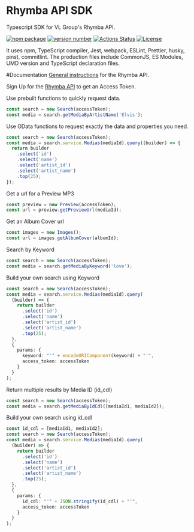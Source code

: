 # Rhymba API SDK

Typescript SDK for VL Group's Rhymba API.

[![npm package](https://img.shields.io/badge/npm%20i-@vlgroup/rhymba--typescript--sdk-brightgreen)](https://www.npmjs.com/package/@vlgroup/rhymba-typescript-sdk) [![version number](https://img.shields.io/npm/v/@vlgroup/rhymba-typescript-sdk?color=green&label=version)](https://github.com/vlgroup/rhymba-typescript-sdk/releases) [![Actions Status](https://github.com/vlgroup/rhymba-typescript-sdk/workflows/Test/badge.svg)](https://github.com/vlgroup/rhymba-typescript-sdk/actions) [![License](https://img.shields.io/github/license/vlgroup/rhymba-typescript-sdk)](https://github.com/vlgroup/rhymba-typescript-sdk/blob/main/LICENSE)

It uses npm, TypeScript compiler, Jest, webpack, ESLint, Prettier, husky, pinst, commitlint. The production files include CommonJS, ES Modules, UMD version and TypeScript declaration files.

#Documentation
[General instructions](https://documentation.vlgroup.com/) for the Rhymba API.

Sign Up for the [Rhymba API](https://rhymbamanager.vlgroup.com/APISignup) to get an Access Token.

Use prebuilt functions to quickly request data.

```typescript
const search = new Search(accessToken);
const media = search.getMediaByArtistName('Elvis');
```

Use OData functions to request exactly the data and properties you need.

```typescript
const search = new Search(accessToken);
const media = search.service.Medias(mediaId).query((builder) => {
  return builder
    .select('id')
    .select('name')
    .select('artist_id')
    .select('artist_name')
    .top(25);
});
```

Get a url for a Preview MP3

```typescript
const preview = new Preview(accessToken);
const url = preview.getPreviewUrl(mediaId);
```

Get an Album Cover url

```typescript
const images = new Images();
const url = images.getAlbumCover(albumId);
```

Search by Keyword

```typescript
const search = new Search(accessToken);
const media = search.getMediaByKeyword('love');
```

Build your own search using Keyword

```typescript
const search = new Search(accessToken);
const media = search.service.Medias(mediaId).query(
  (builder) => {
    return builder
      .select('id')
      .select('name')
      .select('artist_id')
      .select('artist_name')
      .top(25);
  },
  {
    params: {
      keyword: "'" + encodeURIComponent(keyword) + "'",
      access_token: accessToken
    }
  }
);
```

Return multiple results by Media ID (id_cdl)

```typescript
const search = new Search(accessToken);
const media = search.getMediaByIdCdl([mediaId1, mediaId2]);
```

Build your own search using id_cdl

```typescript
const id_cdl = [mediaId1, mediaId2];
const search = new Search(accessToken);
const media = search.service.Medias(mediaId).query(
  (builder) => {
    return builder
      .select('id')
      .select('name')
      .select('artist_id')
      .select('artist_name')
      .top(25);
  },
  {
    params: {
      id_cdl: "'" + JSON.stringify(id_cdl) + "'",
      access_token: accessToken
    }
  }
);
```
